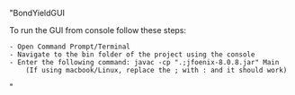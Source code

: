 "BondYieldGUI

To run the GUI from console follow these steps:

	- Open Command Prompt/Terminal
	- Navigate to the bin folder of the project using the console
	- Enter the following command: javac -cp ".;jfoenix-8.0.8.jar" Main
		(If using macbook/Linux, replace the ; with : and it should work)

"
